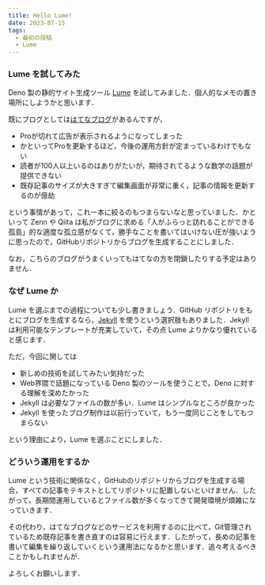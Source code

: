 ```yaml
---
title: Hello Lume!
date: 2023-07-15
tags:
  - 最初の投稿
  - Lume
---
```


### Lume を試してみた

Deno 製の静的サイト生成ツール [Lume](https://lume.land/) を試してみました．個人的なメモの置き場所にしようかと思います．

既にブログとしては[はてなブログ](https://seasawher.hatenablog.com/)があるんですが，

* Proが切れて広告が表示されるようになってしまった
* かといってProを更新するほど，今後の運用方針が定まっているわけでもない
* 読者が100人以上いるのはありがたいが，期待されてるような数学の話題が提供できない
* 既存記事のサイズが大きすぎて編集画面が非常に重く，記事の情報を更新するのが億劫

という事情があって，これ一本に絞るのもつまらないなと思っていました．かといって Zenn や Qiita は私がブログに求める「人がふらっと訪れることができる孤島」的な適度な孤立感がなくて，勝手なことを書いてはいけない圧が強いように思ったので，GitHubリポジトリからブログを生成することにしました．

なお，こちらのブログがうまくいってもはてなの方を閉鎖したりする予定はありません．

### なぜ Lume か

Lume を選ぶまでの過程についても少し書きましょう．GitHub リポジトリをもとにブログを生成するなら，[Jekyll](http://jekyllrb-ja.github.io/) を使うという選択肢もありました．Jekyll は利用可能なテンプレートが充実していて，その点 Lume よりかなり優れていると感じます．

ただ，今回に関しては

* 新しめの技術を試してみたい気持だった
* Web界隈で話題になっている Deno 製のツールを使うことで，Deno に対する理解を深めたかった
* Jekyll は必要なファイルの数が多い．Lume はシンプルなところが良かった
* Jekyll を使ったブログ制作は以前行っていて，もう一度同じことをしてもつまらない

という理由により，Lume を選ぶことにしました．

### どういう運用をするか

Lume という技術に関係なく，GitHubのリポジトリからブログを生成する場合，すべての記事をテキストとしてリポジトリに配置しないといけません．したがって，長期間運用しているとファイル数が多くなってきて開発環境が煩雑になっていきます．

その代わり，はてなブログなどのサービスを利用するのに比べて，Git管理されているため既存記事を書き直すのは容易に行えます．したがって，長めの記事を書いて編集を繰り返していくという運用法になるかと思います．追々考えるべきことかもしれませんが．

よろしくお願いします．
